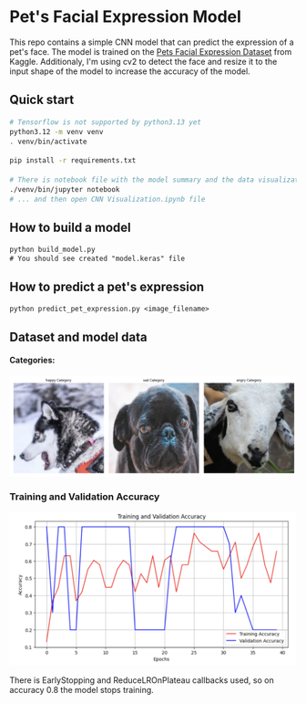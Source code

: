# Pet's Facial Expression Model

This repo contains a simple CNN model that can predict the expression of a pet's face.
The model is trained on the [Pets Facial Expression Dataset](https://www.kaggle.com/datasets/anshtanwar/pets-facial-expression-dataset) from Kaggle. Additionaly, I'm using cv2 to detect the face and resize it to the input shape of the model to increase the accuracy of the model.

## Quick start
```bash
# Tensorflow is not supported by python3.13 yet
python3.12 -m venv venv
. venv/bin/activate

pip install -r requirements.txt

# There is notebook file with the model summary and the data visualization.
./venv/bin/jupyter notebook
# ... and then open CNN Visualization.ipynb file
```

## How to build a model
```
python build_model.py
# You should see created "model.keras" file
```

## How to predict a pet's expression
```
python predict_pet_expression.py <image_filename>
```

## Dataset and model data

#### Categories:
![Categories](img/categories.png)

### Training and Validation Accuracy

![Accuracy](img/accuracy.png)

There is EarlyStopping and ReduceLROnPlateau callbacks used, so on accuracy 0.8 the model stops training.